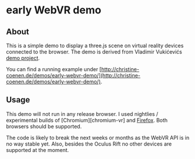 # early WebVR demo

## About ##

This is a simple demo to display a three.js scene on virtual reality devices
connected to the browser. The demo is derived from Vladimir Vukićevićs [demo
project][ff-cube-demo].

You can find a running example under 
[http://christine-coenen.de/demos/early-webvr-demo/](http://christine-coenen.de/demos/early-webvr-demo/).


## Usage ##

This demo will not run in any release browser. I used nightlies / experimental 
builds of [Chromium][chromium-vr] and [Firefox][firefox-vr]. Both browsers 
should be supported.

The code is likely to break the next weeks or months as the WebVR API is in no 
way stable yet. Also, besides the Oculus Rift no other devices are supported at 
the moment.


[ff-cube-demo]: http://people.mozilla.com/~vladimir/vr/cubes.html
[firefox-vr]: http://blog.bitops.com/blog/2014/06/26/first-steps-for-vr-on-the-web/
[chroumium-vr]: http://blog.tojicode.com/2014/07/bringing-vr-to-chrome.html
